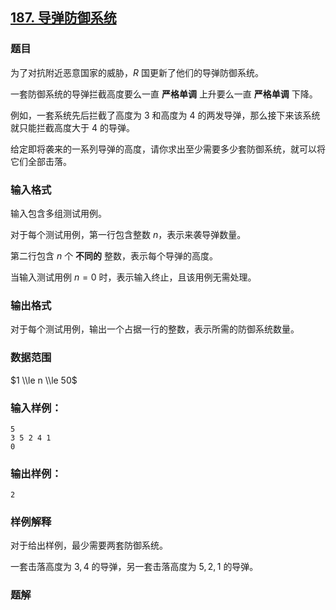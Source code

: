 ## [187\. 导弹防御系统](https://www.acwing.com/problem/content/189/)

### 题目

为了对抗附近恶意国家的威胁，$R$ 国更新了他们的导弹防御系统。

一套防御系统的导弹拦截高度要么一直 **严格单调** 上升要么一直 **严格单调** 下降。

例如，一套系统先后拦截了高度为 $3$ 和高度为 $4$ 的两发导弹，那么接下来该系统就只能拦截高度大于 $4$ 的导弹。

给定即将袭来的一系列导弹的高度，请你求出至少需要多少套防御系统，就可以将它们全部击落。

### 输入格式

输入包含多组测试用例。

对于每个测试用例，第一行包含整数 $n$，表示来袭导弹数量。

第二行包含 $n$ 个 **不同的** 整数，表示每个导弹的高度。

当输入测试用例 $n=0$ 时，表示输入终止，且该用例无需处理。

### 输出格式

对于每个测试用例，输出一个占据一行的整数，表示所需的防御系统数量。

### 数据范围

$1 \\le n \\le 50$

### 输入样例：

```
5
3 5 2 4 1
0
```

### 输出样例：

```
2
```

### 样例解释

对于给出样例，最少需要两套防御系统。

一套击落高度为 $3,4$ 的导弹，另一套击落高度为 $5,2,1$ 的导弹。

### 题解

